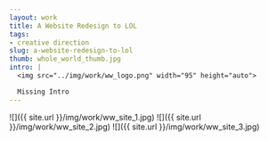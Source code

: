 ```yaml
---
layout: work
title: A Website Redesign to LOL
tags:
- creative direction
slug: a-website-redesign-to-lol
thumb: whole_world_thumb.jpg
intro: |
  <img src="../img/work/ww_logo.png" width="95" height="auto">

  Missing Intro
---
```


![]({{ site.url }}/img/work/ww_site_1.jpg)
![]({{ site.url }}/img/work/ww_site_2.jpg)
![]({{ site.url }}/img/work/ww_site_3.jpg)
